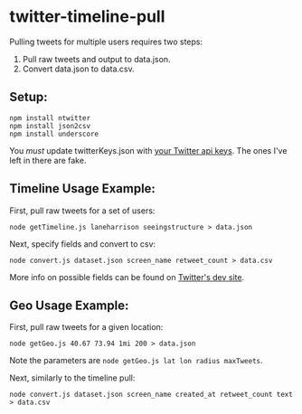 twitter-timeline-pull
=====================

Pulling tweets for multiple users requires two steps:

1. Pull raw tweets and output to data.json.
2. Convert data.json to data.csv.


Setup: 
---

    npm install ntwitter
    npm install json2csv
    npm install underscore

You *must* update twitterKeys.json with [your Twitter api keys](https://github.com/AvianFlu/ntwitter#setup-api). The ones I've left in there are fake.

Timeline Usage Example: 
---

First, pull raw tweets for a set of users:

    node getTimeline.js laneharrison seeingstructure > data.json

Next, specify fields and convert to csv:

    node convert.js dataset.json screen_name retweet_count > data.csv

More info on possible fields can be found on [Twitter's dev site](https://dev.twitter.com/docs/platform-objects/tweets).

Geo Usage Example: 
---

First, pull raw tweets for a given location:

    node getGeo.js 40.67 73.94 1mi 200 > data.json

Note the parameters are `node getGeo.js lat lon radius maxTweets`.

Next, similarly to the timeline pull:

    node convert.js dataset.json screen_name created_at retweet_count text  > data.csv

